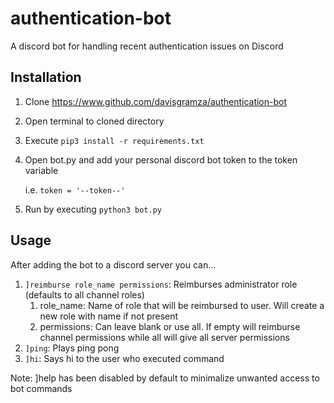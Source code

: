 # authentication-bot
A discord bot for handling recent authentication issues on Discord

## Installation
1. Clone https://www.github.com/davisgramza/authentication-bot
2. Open terminal to cloned directory
3. Execute `pip3 install -r requirements.txt`
4. Open bot.py and add your personal discord bot token to the token variable
   
   i.e. `token = '--token--'`
5. Run by executing
    `python3 bot.py`
    
## Usage

After adding the bot to a discord server you can...
1. `]reimburse role_name permissions`: Reimburses administrator role (defaults to all channel roles)
    1. role_name: Name of role that will be reimbursed to user. Will create a new role with name if not present
    2. permissions: Can leave blank or use all. If empty will reimburse channel permissions while all will give all server permissions
2. `]ping`: Plays ping pong
3. `]hi`: Says hi to the user who executed command

Note: ]help has been disabled by default to minimalize unwanted access to bot commands
